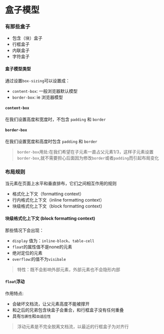 # 盒子模型

### 有那些盒子
- 包含（块）盒子
- 行框盒子
- 内联盒子
- 字符盒子


#### 盒子模型类型
通过设置`box-sizing`可以设置成：
- `content-box`: 一般浏览器默认模型
- `border-box`: ie 浏览器模型

#### `content-box`
在我们设置高度和宽度时，不包含 `padding` 和 `border`


#### `border-box`
在我们设置宽度和高度时包含 `padding` 和 `border`

> `border-box`用处:在我们希望在子元素一直占父元素1/3，这样子元素设置`border-box`,就不需要担心后面因为修改`border`或者`padding`而引起布局变化


### 布局规则
当元素在页面上水平和垂直排布，它们之间相互作用的规则
- 格式化上下文（formatting context）
- 行内格式化上下文（inline formatting context）
- 块级格式化上下文（block formatting context）

#### 块级格式化上下文 (block formatting context)
那些情况下会出现：
- `display` 值为：`inline-block`、`table-cell`     
- `float`的属性值不是none的元素
- 绝对定位的元素
- `overflow`:的值不为`visibale` 

> 特性：既不会影响外部元素，外部元素也不会隐形内部


#### `float`浮动
作用特点:
- 会破坏文档流，让父元素高度不能被撑开
- 和之后的兄弟包含块盒子会重合，和行框盒子没有任何重叠
- 具有`包裹性`和`自适应性`

> 浮动元素是不完全脱离文档流，以最近的行框盒子为对齐行

